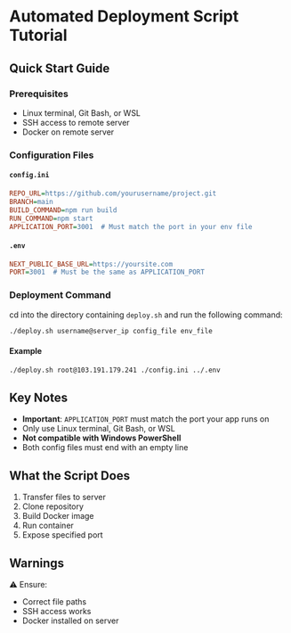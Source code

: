 # Automated Deployment Script Tutorial

## Quick Start Guide

### Prerequisites
- Linux terminal, Git Bash, or WSL
- SSH access to remote server
- Docker on remote server

### Configuration Files

#### `config.ini`
```ini
REPO_URL=https://github.com/yourusername/project.git
BRANCH=main
BUILD_COMMAND=npm run build
RUN_COMMAND=npm start
APPLICATION_PORT=3001  # Must match the port in your env file
```

#### `.env`
```ini
NEXT_PUBLIC_BASE_URL=https://yoursite.com
PORT=3001  # Must be the same as APPLICATION_PORT
```

### Deployment Command
cd into the directory containing `deploy.sh` and run the following command:
```bash
./deploy.sh username@server_ip config_file env_file
```

#### Example
```bash
./deploy.sh root@103.191.179.241 ./config.ini ../.env
```

## Key Notes
- **Important**: `APPLICATION_PORT` must match the port your app runs on
- Only use Linux terminal, Git Bash, or WSL
- **Not compatible with Windows PowerShell**
- Both config files must end with an empty line

## What the Script Does
1. Transfer files to server
2. Clone repository
3. Build Docker image
4. Run container
5. Expose specified port

## Warnings
⚠️ Ensure:
- Correct file paths
- SSH access works
- Docker installed on server